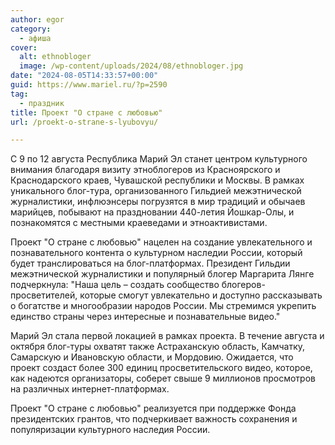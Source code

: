 ```yaml
---
author: egor
category:
  - афиша
cover:
  alt: ethnobloger
  image: /wp-content/uploads/2024/08/ethnobloger.jpg
date: "2024-08-05T14:33:57+00:00"
guid: https://www.mariel.ru/?p=2590
tag:
  - праздник
title: Проект "О стране с любовью"
url: /proekt-o-strane-s-lyubovyu/

---
```

С 9 по 12 августа Республика Марий Эл станет центром культурного внимания благодаря визиту этноблогеров из Красноярского и Краснодарского краев, Чувашской республики и Москвы. В рамках уникального блог-тура, организованного Гильдией межэтнической журналистики, инфлюэнсеры погрузятся в мир традиций и обычаев марийцев, побывают на праздновании 440-летия Йошкар-Олы, и познакомятся с местными краеведами и этноактивистами.

Проект "О стране с любовью" нацелен на создание увлекательного и познавательного контента о культурном наследии России, который будет транслироваться на блог-платформах. Президент Гильдии межэтнической журналистики и популярный блогер Маргарита Лянге подчеркнула: "Наша цель – создать сообщество блогеров-просветителей, которые смогут увлекательно и доступно рассказывать о богатстве и многообразии народов России. Мы стремимся укрепить единство страны через интересные и познавательные видео."

Марий Эл стала первой локацией в рамках проекта. В течение августа и октября блог-туры охватят также Астраханскую область, Камчатку, Самарскую и Ивановскую области, и Мордовию. Ожидается, что проект создаст более 300 единиц просветительского видео, которое, как надеются организаторы, соберет свыше 9 миллионов просмотров на различных интернет-платформах.

Проект "О стране с любовью" реализуется при поддержке Фонда президентских грантов, что подчеркивает важность сохранения и популяризации культурного наследия России.

